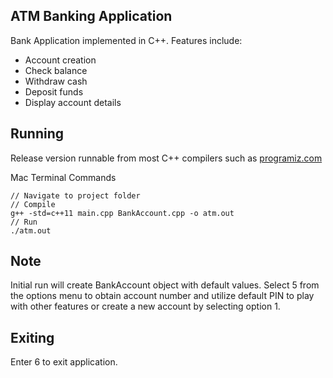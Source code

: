 ## ATM Banking Application

Bank Application implemented in C++. Features include:
- Account creation
- Check balance
- Withdraw cash
- Deposit funds
- Display account details

## Running

Release version runnable from most C++ compilers such as [programiz.com](https://www.programiz.com/cpp-programming/online-compiler/)

Mac Terminal Commands
```
// Navigate to project folder
// Compile
g++ -std=c++11 main.cpp BankAccount.cpp -o atm.out
// Run
./atm.out
```

## Note

Initial run will create BankAccount object with default values. Select 5 from the options menu to obtain account number and utilize default PIN to play with other features or create a new account by selecting option 1.

## Exiting

Enter 6 to exit application.

